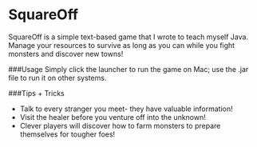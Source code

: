 # SquareOff

SquareOff is a simple text-based game that I wrote to teach myself Java. Manage your resources to survive as long as you can while you fight monsters and discover new towns!

###Usage
Simply click the launcher to run the game on Mac; use the .jar file to run it on other systems.

###Tips + Tricks
* Talk to every stranger you meet- they have valuable information!
* Visit the healer before you venture off into the unknown!
* Clever players will discover how to farm monsters to prepare themselves for tougher foes!
